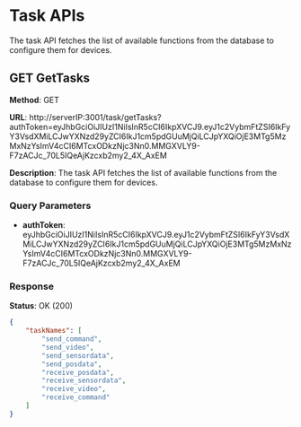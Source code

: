 # Task APIs

The task API fetches the list of available functions from the database to configure them for devices.

## GET GetTasks

**Method**: GET

**URL**: http://serverIP:3001/task/getTasks?authToken=eyJhbGciOiJIUzI1NiIsInR5cCI6IkpXVCJ9.eyJ1c2VybmFtZSI6IkFyY3VsdXMiLCJwYXNzd29yZCI6IkJ1cm5pdGUuMjQiLCJpYXQiOjE3MTg5MzMxNzYsImV4cCI6MTcxODkzNjc3Nn0.MMGXVLY9-F7zACJc_70L5IQeAjKzcxb2my2_4X_AxEM

**Description**: The task API fetches the list of available functions from the database to configure them for devices.

### Query Parameters
- **authToken**: eyJhbGciOiJIUzI1NiIsInR5cCI6IkpXVCJ9.eyJ1c2VybmFtZSI6IkFyY3VsdXMiLCJwYXNzd29yZCI6IkJ1cm5pdGUuMjQiLCJpYXQiOjE3MTg5MzMxNzYsImV4cCI6MTcxODkzNjc3Nn0.MMGXVLY9-F7zACJc_70L5IQeAjKzcxb2my2_4X_AxEM

### Response
**Status**: OK (200)

```json
{
    "taskNames": [
        "send_command",
        "send_video",
        "send_sensordata",
        "send_posdata",
        "receive_posdata",
        "receive_sensordata",
        "receive_video",
        "receive_command"
    ]
}
```

